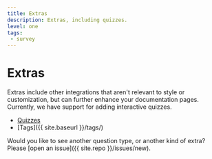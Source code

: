 ```yaml
---
title: Extras
description: Extras, including quizzes.
level: one
tags:
 - survey
---
```


# Extras

Extras include other integrations that aren't relevant to style or customization,
but can further enhance your documentation pages. Currently, we have support
for adding interactive quizzes.

 - [Quizzes](example-quiz)
 - [Tags]({{ site.baseurl }}/tags/)

Would you like to see another question type, or another kind of extra? Please [open an issue]({{ site.repo }}/issues/new).
